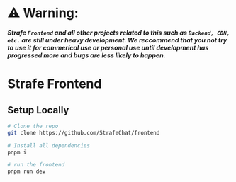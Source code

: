 # ⚠️ Warning:

**_Strafe `Frontend` and all other projects related to this such as `Backend, CDN, etc.` are still under heavy development. We reccommend that you not try to use it for commerical use or personal use until development has progressed more and bugs are less likely to happen._**

# Strafe Frontend

## Setup Locally

```bash
# Clone the repo
git clone https://github.com/StrafeChat/frontend

# Install all dependencies
pnpm i

# run the frontend
pnpm run dev
```